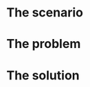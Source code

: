 # The scenario

<!-- Describe as succinctly as possible what the bug/problem is. Be sure to include the steps to reproduce the bug, screenshots of the issue, and a self-contained Volt class component, which includes all Blade variable definitions, to reproduce the issue. -->

# The problem

<!-- Describe here in detail what you found is wrong with the current code in this package. Add snippets of code here so the maintainers don't need to search the codebase for the issue. -->

# The solution

<!-- Describe here what you did to fix the problem, whether there were other possible solutions, and why you chose this one. Be sure to include snippets of the code changes you have made and screenshots of the problem fixed after your changes. -->
